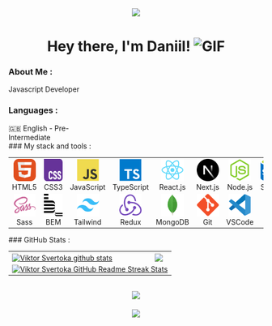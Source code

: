 <div id="header" align="center">
<img src="./assets/github.gif" width="100"/>
<h1>
Hey there, I'm Daniil!
<img src="./assets/giphy.gif" width="30px" alt="GIF">
</h1>
</div>

### About Me :

Javascript Developer

### Languages :

<div style="display: flex; align-items: flex-start; align: center">
   <table  align="center">
      <tr>
         🇬🇧 English - Pre-Intermediate
      </tr>
   </table>
</div>
### My stack and tools :
<div style="display: flex; align-items: flex-start; align: center">
   <table align="center">
      <tr>
         <td align="center"  width="88">
            <img src="./images/01-html5.svg" alt="HTML5" width="44" height="44"/>
            <br>HTML5
         </td>
         <td align="center" width="88">
            <img src="./images/02-css3.svg" alt="CSS3" width="44" height="44"/>
            <br>CSS3
         </td>
         <td align="center" width="88">
            <img src="./images/03-javascript.svg" alt="JS" width="44" height="44"/>
            <br>JavaScript
         </td>
         <td align="center" width="88">
            <img src="./images/04-typescript.svg" alt="TS" width="44" height="44"/>
            <br>TypeScript
         </td>
         <td align="center" width="88">
            <img src="./images/06-react.svg" alt="React" width="44" height="44"/>
            <br>React.js
         </td>
         <td align="center" width="88">
            <img src="./images/07-nextjs.svg" alt="Next.js" width="44" height="44"/>
            <br>Next.js
         </td>
         <td align="center" width="88">
            <img src="./images/08-nodejs.svg" alt="Node.js" width="44" height="44"/>
            <br>Node.js
         </td>
         <td align="center" width="88">
            <img src="./images/09-sql.svg" alt="SQL" width="44" height="44"/>
            <br>SQL
         </td>
      </tr>
      <td align="center" width="88">
         <img src="./images/10-sass.svg" alt="Sass" width="44" height="44"/>
         <br>Sass
      </td>
      <td align="center" width="88"> 
         <img src="./images/11-bem.svg" alt="Bem" width="44" height="44"/>
         <br>BEM
      </td>
      <td align="center"  width="88">
         <img src="./images/12-tailwind.svg" alt="Tailwind" width="44" height="44"/>
         <br>Tailwind
      </td>
      <td align="center" width="88">
         <img src="./images/13-redux.svg" alt="Redux" width="44" height="44"/>
         <br>Redux
      </td>
      <td align="center" width="88">
         <img src="./images/15-mongodb.svg" alt="MongoDB" width="44" height="44"/>
         <br>MongoDB
      </td>
      <td align="center" width="88">
         <img src="./images/16-git.svg" alt="Git" width="44" height="44"/>
         <br>Git
      </td>
      <td align="center" width="88">
         <img src="./images/17-vscode.svg" alt="Visual Studio Code" width="44" height="44"/>
         <br>VSCode
      </td>
   </table>
</div>
### GitHub Stats :
<table align="center">
   <tr>
      <td>
         <a href="https://github.com/iwebwolverine/github-readme-stats"><img align="center" src="https://github-readme-stats.vercel.app/api?username=iwebwolverine&show_icons=true&include_all_commits=true&theme=buefy&hide_border=true" alt="Viktor Svertoka github stats" /></a>
      </td>
      <td>
         <a href="https://github.com/iwebwolverine/github-readme-stats"><img align="center" src="https://github-readme-stats.vercel.app/api/top-langs/?username=iwebwolverine&layout=compact&theme=buefy&hide_border=true" /></a>
      </td>
   </tr>
   <tr>
      <td colspan=2 align="center">
         <a href="https://git.io/streak-stats"> <img src="http://github-readme-streak-stats.herokuapp.com?user=iwebwolverine&hide_border=true&background=f6f8fa&currStreakLabel=000000&date_format=j%20M%5B%20Y%5D" alt="Viktor Svertoka GitHub Readme Streak Stats" /> </a>
      </td>
   </tr>
</table>
<br>
<div align="center">
   <a href="https://u8views.com/github/iwebwolverine"><img src="https://u8views.com/api/v1/github/profiles/115661003/views/day-week-month-total-count.svg"></a>
</div>
<br>
<div align="center">
   <a href="https://www.codewars.com/users/iwebwolverine"><img src="https://www.codewars.com/users/iwebwolverine/badges/small">
</div>
<br>
